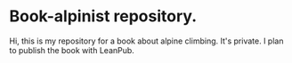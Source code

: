 # Book-alpinist repository.

Hi, this is my repository for a book about alpine climbing.
It's private. I plan to publish the book with LeanPub.


